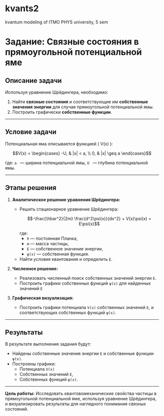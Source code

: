 # kvants2
kvantum modeling of ITMO PHYS university, 5 sem

# Задание: Связные состояния в прямоугольной потенциальной яме

## Описание задачи

Используя уравнение Шрёдингера, необходимо:
1. Найти **связные состояния** и соответствующие им **собственные значения энергии** для случая прямоугольной потенциальной ямы.
2. Построить графически **собственные функции**.

---

## Условие задачи

Потенциальная яма описывается функцией \( V(x) \):
```math
V(x) =
\begin{cases} 
-U, & |x| < a, \\
0, & |x| \geq a
\end{cases}
```
где:
```a ``` — ширина потенциальной ямы,
```U ``` — глубина потенциальной ямы.

---

## Этапы решения

1. **Аналитическое решение уравнения Шрёдингера:**
   - Решить стационарное уравнение Шрёдингера:
     ```math
     -\frac{\hbar^2}{2m} \frac{d^2\psi(x)}{dx^2} + V(x)\psi(x) = E\psi(x)
     ```
     где:
     - ``` ℏ ``` — постоянная Планка,
     - ``` m ``` — масса частицы,
     - ``` E ``` — собственное значение энергии,
     - ``` ψ(x) ``` — собственная функция.
   - Найти условия квантования и определить ``` E ```.

2. **Численное решение:**
   - Реализовать численный поиск собственных значений энергии ``` E ```.
   - Построить графики собственных функций ``` ψ(x) ``` для найденных значений ``` E ```

3. **Графическая визуализация:**
   - Построить графики потенциала ``` V(x) ``` собственных значений ``` E ```, и соответствующих собственных функций ``` ψ(x) ```.

---

## Результаты

В результате выполнения задания будут:
- Найдены собственные значения энергии ``` E ``` и собственные функции ``` ψ(x) ```.
- Построены графики:
  - Потенциала ``` V(x) ```
  - Собственных значений ``` E ```,
  - Собственных функций ``` ψ(x) ```.

---

**Цель работы:** Исследовать квантовомеханические свойства частицы в прямоугольной потенциальной яме, используя уравнение Шрёдингера, и визуализировать результаты для наглядного понимания связных состояний.
